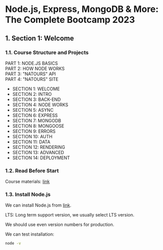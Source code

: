 # Node.js, Express, MongoDB & More: The Complete Bootcamp 2023

## 1. Section 1: Welcome

### 1.1. Course Structure and Projects

PART 1: NODE.JS BASICS  
PART 2: HOW NODE WORKS  
PART 3: "NATOURS" API  
PART 4: "NATOURS" SITE  

* SECTION 1: WELCOME
* SECTION 2: INTRO
* SECTION 3: BACK-END
* SECTION 4: NODE WORKS
* SECTION 5: ASYNC
* SECTION 6: EXPRESS
* SECTION 7: MONGODB
* SECTION 8: MONGOOSE
* SECTION 9: ERRORS
* SECTION 10: AUTH
* SECTION 11: DATA
* SECTION 12: RENDERING
* SECTION 13: ADVANCED
* SECTION 14: DEPLOYMENT

### 1.2. Read Before Start

Course materials: [link](https://github.com/jonasschmedtmann/complete-node-bootcamp)

### 1.3. Install Node.js

We can install Node.js from [link](https://nodejs.dev/en/download/).

LTS: Long term support version, we usually select LTS version.

We should use even version numbers for production.

We can test installation:

```cmd
node -v
```
